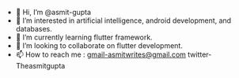 - 👋 Hi, I’m @asmit-gupta
- 👀 I’m interested in artificial intelligence, android development, and databases.
- 🌱 I’m currently learning flutter framework.
- 💞️ I’m looking to collaborate on flutter development.
- 📫 How to reach me : gmail-asmitwrites@gmail.com
                       twitter- Theasmitgupta

<!---
asmit-gupta/asmit-gupta is a ✨ special ✨ repository because its `README.md` (this file) appears on your GitHub profile.
You can click the Preview link to take a look at your changes.
--->
